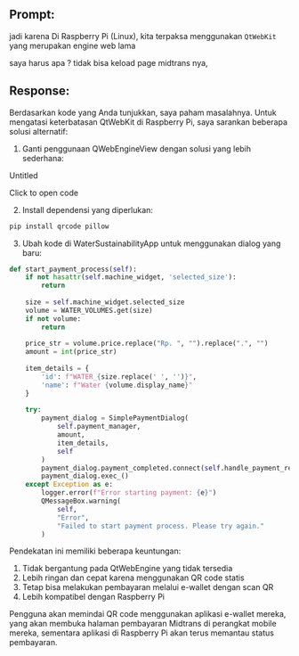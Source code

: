 ## Prompt:
jadi karena Di Raspberry Pi (Linux), kita terpaksa menggunakan `QtWebKit` yang merupakan engine web lama

saya harus apa ? tidak bisa keload page midtrans nya,

## Response:
Berdasarkan kode yang Anda tunjukkan, saya paham masalahnya. Untuk mengatasi keterbatasan QtWebKit di Raspberry Pi, saya sarankan beberapa solusi alternatif:

1.  Ganti penggunaan QWebEngineView dengan solusi yang lebih sederhana:

Untitled

Click to open code

2.  Install dependensi yang diperlukan:

```bash
pip install qrcode pillow
```

3.  Ubah kode di WaterSustainabilityApp untuk menggunakan dialog yang baru:

```python
def start_payment_process(self):
    if not hasattr(self.machine_widget, 'selected_size'):
        return
        
    size = self.machine_widget.selected_size
    volume = WATER_VOLUMES.get(size)
    if not volume:
        return
        
    price_str = volume.price.replace("Rp. ", "").replace(".", "")
    amount = int(price_str)
    
    item_details = {
        'id': f"WATER_{size.replace(' ', '')}",
        'name': f"Water {volume.display_name}"
    }
    
    try:
        payment_dialog = SimplePaymentDialog(
            self.payment_manager, 
            amount,
            item_details,
            self
        )
        payment_dialog.payment_completed.connect(self.handle_payment_result)
        payment_dialog.exec_()
    except Exception as e:
        logger.error(f"Error starting payment: {e}")
        QMessageBox.warning(
            self,
            "Error",
            "Failed to start payment process. Please try again."
        )
```

Pendekatan ini memiliki beberapa keuntungan:

1.  Tidak bergantung pada QtWebEngine yang tidak tersedia
2.  Lebih ringan dan cepat karena menggunakan QR code statis
3.  Tetap bisa melakukan pembayaran melalui e-wallet dengan scan QR
4.  Lebih kompatibel dengan Raspberry Pi

Pengguna akan memindai QR code menggunakan aplikasi e-wallet mereka, yang akan membuka halaman pembayaran Midtrans di perangkat mobile mereka, sementara aplikasi di Raspberry Pi akan terus memantau status pembayaran.

